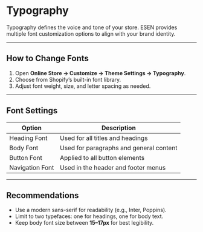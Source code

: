 # Typography

Typography defines the voice and tone of your store. ESEN provides multiple font customization options to align with your brand identity.

---

## How to Change Fonts
1. Open **Online Store → Customize → Theme Settings → Typography**.
2. Choose from Shopify’s built-in font library.
3. Adjust font weight, size, and letter spacing as needed.

---

## Font Settings
| Option | Description |
|---------|--------------|
| Heading Font | Used for all titles and headings |
| Body Font | Used for paragraphs and general content |
| Button Font | Applied to all button elements |
| Navigation Font | Used in the header and footer menus |

---

## Recommendations
- Use a modern sans-serif for readability (e.g., Inter, Poppins).
- Limit to two typefaces: one for headings, one for body text.
- Keep body font size between **15–17px** for best legibility.
